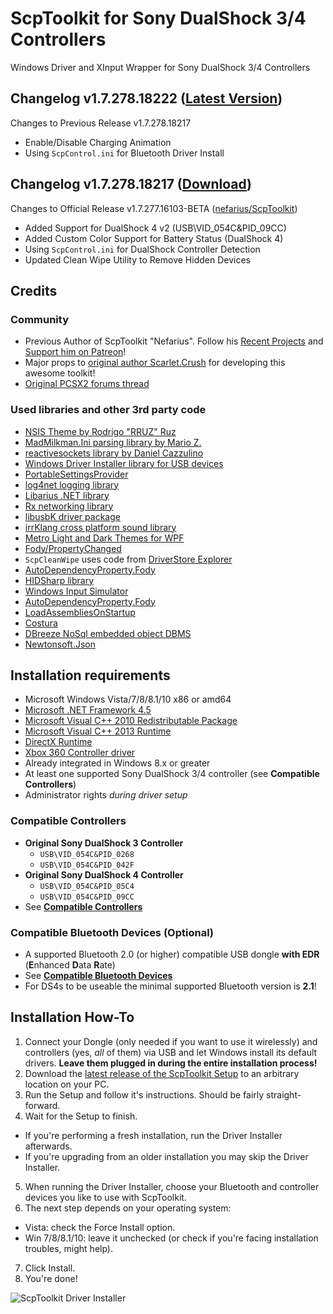 # ScpToolkit for Sony DualShock 3/4 Controllers
Windows Driver and XInput Wrapper for Sony DualShock 3/4 Controllers

## Changelog v1.7.278.18222 ([Latest Version](https://github.com/chrizonix/ScpToolkit/releases/tag/v1.7.278.18222))
Changes to Previous Release v1.7.278.18217
 * Enable/Disable Charging Animation
 * Using `ScpControl.ini` for Bluetooth Driver Install

## Changelog v1.7.278.18217 ([Download](https://github.com/chrizonix/ScpToolkit/releases/tag/v1.7.278.18217))
Changes to Official Release v1.7.277.16103-BETA ([nefarius/ScpToolkit](https://github.com/nefarius/ScpToolkit))
 * Added Support for DualShock 4 v2 (USB\VID_054C&PID_09CC)
 * Added Custom Color Support for Battery Status (DualShock 4)
 * Using `ScpControl.ini` for DualShock Controller Detection
 * Updated Clean Wipe Utility to Remove Hidden Devices

## Credits
### Community
 * Previous Author of ScpToolkit "Nefarius". Follow his [Recent Projects](https://vigem.org/) and [Support him on Patreon](https://www.patreon.com/nefarius)!
 * Major props to [original author Scarlet.Crush](http://forums.pcsx2.net/User-Scarlet-Crush) for developing this awesome toolkit!
 * [Original PCSX2 forums thread](http://forums.pcsx2.net/Thread-XInput-Wrapper-for-DS3-and-Play-com-USB-Dual-DS2-Controller)

### Used libraries and other 3rd party code
 * [NSIS Theme by Rodrigo "RRUZ" Ruz](https://github.com/RRUZ/vcl-styles-plugins)
 * [MadMilkman.Ini parsing library by Mario Z.](https://github.com/MarioZ/MadMilkman.Ini)
 * [reactivesockets library by Daniel Cazzulino](https://github.com/clariuslabs/reactivesockets)
 * [Windows Driver Installer library for USB devices](https://github.com/pbatard/libwdi)
 * [PortableSettingsProvider](https://github.com/crdx/PortableSettingsProvider)
 * [log4net logging library](https://logging.apache.org/log4net/)
 * [Libarius .NET library](https://github.com/nefarius/Libarius)
 * [Rx networking library](https://github.com/clariuslabs/reactivesockets)
 * [libusbK driver package](https://code.google.com/p/usb-travis/)
 * [irrKlang cross platform sound library](http://www.ambiera.com/irrklang/index.html)
 * [Metro Light and Dark Themes for WPF](http://brianlagunas.com/free-metro-light-and-dark-themes-for-wpf-and-silverlight-microsoft-controls/)
 * [Fody/PropertyChanged](https://github.com/Fody/PropertyChanged)
 * `ScpCleanWipe` uses code from [DriverStore Explorer](https://driverstoreexplorer.codeplex.com/)
 * [AutoDependencyProperty.Fody](http://blog.angeloflogic.com/2014/12/no-more-dependencyproperty-with.html)
 * [HIDSharp library](http://www.zer7.com/software/hidsharp)
 * [Windows Input Simulator](http://inputsimulator.codeplex.com/)
 * [AutoDependencyProperty.Fody](http://blog.angeloflogic.com/2014/12/no-more-dependencyproperty-with.html)
 * [LoadAssembliesOnStartup](https://github.com/Fody/LoadAssembliesOnStartup)
 * [Costura](https://github.com/Fody/Costura/)
 * [DBreeze NoSql embedded object DBMS](https://dbreeze.codeplex.com/)
 * [Newtonsoft.Json](https://github.com/JamesNK/Newtonsoft.Json)

## Installation requirements
 * Microsoft Windows Vista/7/8/8.1/10 x86 or amd64
 * [Microsoft .NET Framework 4.5](https://www.microsoft.com/en-US/download/details.aspx?id=42642)
 * [Microsoft Visual C++ 2010 Redistributable Package](http://www.microsoft.com/en-US/download/details.aspx?id=5555)
 * [Microsoft Visual C++ 2013 Runtime](https://www.microsoft.com/en-US/download/details.aspx?id=40784)
 * [DirectX Runtime](https://www.microsoft.com/en-us/download/details.aspx?DisplayLang=en&id=35)
 * [Xbox 360 Controller driver](https://www.microsoft.com/accessories/en-us/products/gaming/xbox-360-controller-for-windows/52a-00004#techspecs-connect)
  * Already integrated in Windows 8.x or greater
 * At least one supported Sony DualShock 3/4 controller (see **Compatible Controllers**)
 * Administrator rights *during driver setup*

### Compatible Controllers
 * **Original Sony DualShock 3 Controller**
   * `USB\VID_054C&PID_0268`
   * `USB\VID_054C&PID_042F`
 * **Original Sony DualShock 4 Controller**
   * `USB\VID_054C&PID_05C4`
   * `USB\VID_054C&PID_09CC`
 * See [**Compatible Controllers**](https://github.com/chrizonix/ScpToolkit/blob/master/ScpControl/ScpControl.ini)

### Compatible Bluetooth Devices (Optional)
 * A supported Bluetooth 2.0 (or higher) compatible USB dongle **with EDR** (**E**nhanced **D**ata **R**ate)
  * See [**Compatible Bluetooth Devices**](https://github.com/nefarius/ScpToolkit/wiki/Compatible-Bluetooth-Devices)
 * For DS4s to be useable the minimal supported Bluetooth version is **2.1**!

## Installation How-To
1. Connect your Dongle (only needed if you want to use it wirelessly) and controllers (yes, *all* of them) via USB and let Windows install its default drivers. **Leave them plugged in during the entire installation process!**
2. Download the [latest release of the ScpToolkit Setup](https://github.com/chrizonix/ScpToolkit/releases) to an arbitrary location on your PC.
3. Run the Setup and follow it's instructions. Should be fairly straight-forward.
4. Wait for the Setup to finish.
  * If you're performing a fresh installation, run the Driver Installer afterwards.
  * If you're upgrading from an older installation you may skip the Driver Installer.
5. When running the Driver Installer, choose your Bluetooth and controller devices you like to use with ScpToolkit.
6. The next step depends on your operating system:
 - Vista: check the Force Install option.
 - Win 7/8/8.1/10: leave it unchecked (or check if you're facing installation troubles, might help).
7. Click Install.
8. You're done!

![ScpToolkit Driver Installer](https://camo.githubusercontent.com/6dddb290ffa4db72e3bf5518cb4c5213e1bc64f9/687474703a2f2f6e656661726975732e61742f77702d636f6e74656e742f75706c6f6164732f323031332f31322f33312d31302d5f323031355f31332d32372d35352e706e67)
